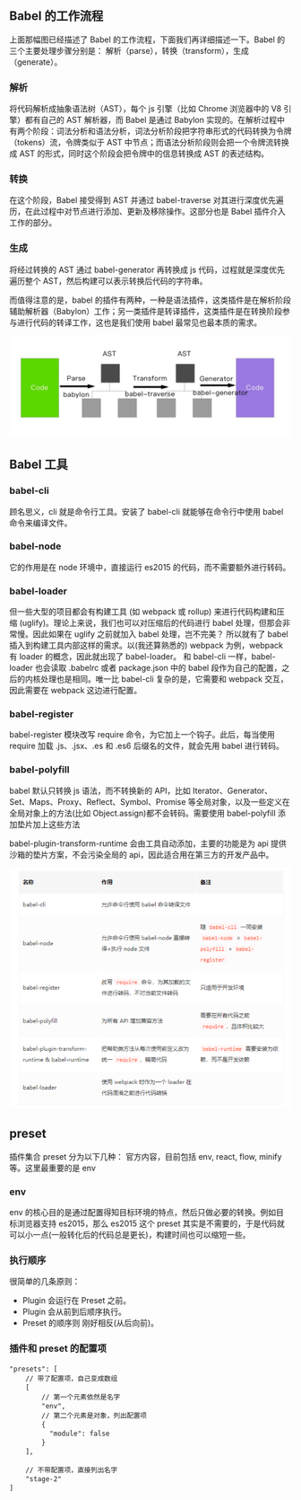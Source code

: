 ## Babel 的工作流程

上面那幅图已经描述了 Babel 的工作流程，下面我们再详细描述一下。Babel 的三个主要处理步骤分别是： 解析（parse），转换（transform），生成（generate）。

### 解析

将代码解析成抽象语法树（AST），每个 js 引擎（比如 Chrome 浏览器中的 V8 引擎）都有自己的 AST 解析器，而 Babel 是通过 Babylon 实现的。在解析过程中有两个阶段：词法分析和语法分析，词法分析阶段把字符串形式的代码转换为令牌（tokens）流，令牌类似于 AST 中节点；而语法分析阶段则会把一个令牌流转换成 AST 的形式，同时这个阶段会把令牌中的信息转换成 AST 的表述结构。

### 转换

在这个阶段，Babel 接受得到 AST 并通过 babel-traverse 对其进行深度优先遍历，在此过程中对节点进行添加、更新及移除操作。这部分也是 Babel 插件介入工作的部分。

### 生成

将经过转换的 AST 通过 babel-generator 再转换成 js 代码，过程就是深度优先遍历整个 AST，然后构建可以表示转换后代码的字符串。

而值得注意的是，babel 的插件有两种，一种是语法插件，这类插件是在解析阶段辅助解析器（Babylon）工作；另一类插件是转译插件，这类插件是在转换阶段参与进行代码的转译工作，这也是我们使用 babel 最常见也最本质的需求。

<img src='./img/babel流程.png'>

## Babel 工具

### babel-cli

顾名思义，cli 就是命令行工具。安装了 babel-cli 就能够在命令行中使用 babel 命令来编译文件。

### babel-node

它的作用是在 node 环境中，直接运行 es2015 的代码，而不需要额外进行转码。

### babel-loader

但一些大型的项目都会有构建工具 (如 webpack 或 rollup) 来进行代码构建和压缩 (uglify)。理论上来说，我们也可以对压缩后的代码进行 babel 处理，但那会非常慢。因此如果在 uglify 之前就加入 babel 处理，岂不完美？
所以就有了 babel 插入到构建工具内部这样的需求。以(我还算熟悉的) webpack 为例，webpack 有 loader 的概念，因此就出现了 babel-loader。
和 babel-cli 一样，babel-loader 也会读取 .babelrc 或者 package.json 中的 babel 段作为自己的配置，之后的内核处理也是相同。唯一比 babel-cli 复杂的是，它需要和 webpack 交互，因此需要在 webpack 这边进行配置。

### babel-register

babel-register 模块改写 require 命令，为它加上一个钩子。此后，每当使用 require 加载 .js、.jsx、.es 和 .es6 后缀名的文件，就会先用 babel 进行转码。

### babel-polyfill

babel 默认只转换 js 语法，而不转换新的 API，比如 Iterator、Generator、Set、Maps、Proxy、Reflect、Symbol、Promise 等全局对象，以及一些定义在全局对象上的方法(比如 Object.assign)都不会转码。需要使用 babel-polyfill 添加垫片加上这些方法

babel-plugin-transform-runtime 会由工具自动添加，主要的功能是为 api 提供沙箱的垫片方案，不会污染全局的 api，因此适合用在第三方的开发产品中。

<img src='./img/babel工具.png'>

## preset

插件集合
preset 分为以下几种：
官方内容，目前包括 env, react, flow, minify 等。这里最重要的是 env

### env

env 的核心目的是通过配置得知目标环境的特点，然后只做必要的转换。例如目标浏览器支持 es2015，那么 es2015 这个 preset 其实是不需要的，于是代码就可以小一点(一般转化后的代码总是更长)，构建时间也可以缩短一些。


### 执行顺序

很简单的几条原则：
- Plugin 会运行在 Preset 之前。
- Plugin 会从前到后顺序执行。
- Preset 的顺序则 刚好相反(从后向前)。

### 插件和 preset 的配置项

```
"presets": [
    // 带了配置项，自己变成数组
    [
        // 第一个元素依然是名字
        "env",
        // 第二个元素是对象，列出配置项
        {
          "module": false
        }
    ],

    // 不带配置项，直接列出名字
    "stage-2"
]

```

